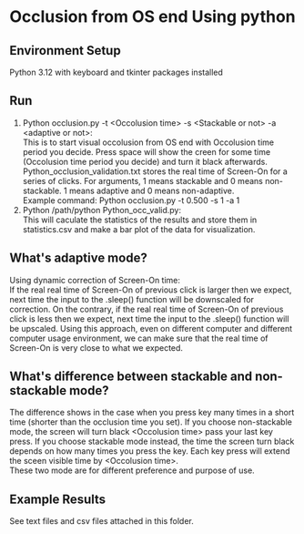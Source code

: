 # Occlusion from OS end Using python

## Environment Setup
Python 3.12 with keyboard and tkinter packages installed

## Run
1. Python occlusion\.py -t \<Occolusion time> -s \<Stackable or not> -a \<adaptive or not>:  
   This is to start visual occolusion from OS end with Occolusion time period you decide. Press space will show the creen for some time (Occolusion time period you decide) and turn it black
   afterwards. Python_occlusion_validation.txt stores the real time of Screen-On for a series of clicks. For arguments, 1 means stackable and 0 means non-stackable. 1 means adaptive and 0 means non-adaptive.  
   Example command: Python occlusion.py -t 0.500 -s 1 -a 1  
2. Python /path/python Python_occ_valid.py:  
   This will caculate the statistics of the results and store them in statistics.csv and make a bar plot of the data for visualization.

## What's adaptive mode?
Using dynamic correction of Screen-On time:  
If the real real time of Screen-On of previous click is larger then we expect, next time the input to the .sleep() function will be downscaled for correction. On the contrary, if the real real time of Screen-On of previous click is less then we expect, next time the input to the .sleep() function will be upscaled. Using this approach, even on different computer and 
different computer usage environment, we can make sure that the real time of Screen-On is very close to what we expected.

## What's difference between stackable and non-stackable mode?
The difference shows in the case when you press key many times in a short time (shorter than the occlusion time you set). If you choose non-stackable mode, the screen will turn black \<Occolusion time> pass your last key press. If you choose stackable mode instead, the time the screen turn black depends on how many times you press the key. Each key press will extend the sceen visible time by \<Occolusion time>.  
These two mode are for different preference and purpose of use.


## Example Results
See text files and csv files attached in this folder.